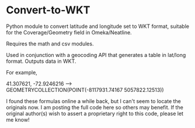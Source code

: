 # Convert-to-WKT
Python module to convert latitude and longitude set to WKT format, suitable for the Coverage/Geometry field in Omeka/Neatline.

Requires the math and csv modules.

Used in conjunction with a geocoding API that generates a table in lat/long format. Outputs data in WKT.

For example, 	

41.307621, -72.9246216  -->  GEOMETRYCOLLECTION(POINT(-8117931.74167 5057822.12513))

I found these formulas online a while back, but I can't seem to locate the originals now. I am posting the full code here so others may benefit. If the original author(s) wish to assert a proprietary right to this code, please let me know!



